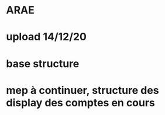 # ARAE
# upload 14/12/20
#   base structure
#   mep à continuer, structure des display des comptes en cours
